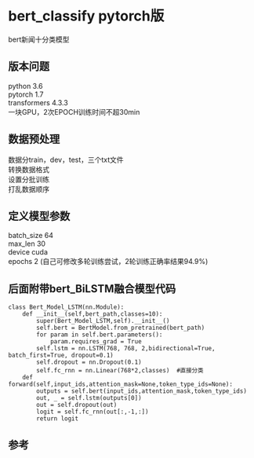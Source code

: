 # bert_classify pytorch版
bert新闻十分类模型

## 版本问题
python 3.6  
pytorch 1.7  
transformers 4.3.3  
一块GPU，2次EPOCH训练时间不超30min  

## 数据预处理
数据分train，dev，test，三个txt文件  
转换数据格式  
设置分批训练  
打乱数据顺序    

## 定义模型参数
batch_size 64  
max_len 30  
device cuda  
epochs 2 (自己可修改多轮训练尝试，2轮训练正确率结果94.9%)  

## 后面附带bert_BiLSTM融合模型代码
```
class Bert_Model_LSTM(nn.Module):  
    def __init__(self,bert_path,classes=10):  
        super(Bert_Model_LSTM,self).__init__()  
        self.bert = BertModel.from_pretrained(bert_path)  
        for param in self.bert.parameters():  
            param.requires_grad = True  
        self.lstm = nn.LSTM(768, 768, 2,bidirectional=True, batch_first=True, dropout=0.1)  
        self.dropout = nn.Dropout(0.1)  
        self.fc_rnn = nn.Linear(768*2,classes)  #直接分类  
    def forward(self,input_ids,attention_mask=None,token_type_ids=None):  
        outputs = self.bert(input_ids,attention_mask,token_type_ids)  
        out, _ = self.lstm(outputs[0])  
        out = self.dropout(out)  
        logit = self.fc_rnn(out[:,-1,:])  
        return logit  
```
## 参考
